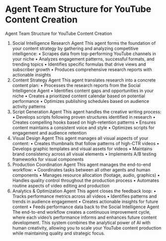 # Agent Team Structure for YouTube Content Creation

Agent Team Structure for YouTube Content Creation

1. Social Intelligence Research Agent
This agent forms the foundation of your content strategy by gathering and analyzing competitive intelligence:
•	Scrapes data from top-performing YouTube channels in your niche
•	Analyzes engagement patterns, successful formats, and trending topics
•	Identifies specific formulas that drive views and subscriber growth
•	Produces comprehensive research reports with actionable insights
2. Content Strategy Agent
This agent translates research into a concrete content plan:
•	Processes the research reports from the Social Intelligence Agent
•	Identifies content gaps and opportunities in your niche
•	Creates a prioritized content calendar based on potential performance
•	Optimizes publishing schedules based on audience activity patterns
3. Script Generation Agent
This agent handles the creative writing process:
•	Develops scripts following proven structures identified in research
•	Creates compelling hooks based on high-retention patterns
•	Ensures content maintains a consistent voice and style
•	Optimizes scripts for engagement and audience retention
4. Visual Design Agent
This agent manages all visual aspects of your content:
•	Creates thumbnails that follow patterns of high-CTR videos
•	Develops graphic templates and visual assets for videos
•	Maintains brand consistency across all visual elements
•	Implements A/B testing frameworks for visual components
5. Production Coordination Agent
This agent manages the end-to-end workflow:
•	Coordinates tasks between all other agents and human components
•	Manages resource allocation (footage, audio, graphics)
•	Handles quality control throughout the production process
•	Automates routine aspects of video editing and production
6. Analytics & Optimization Agent
This agent closes the feedback loop:
•	Tracks performance metrics across all videos
•	Identifies patterns and trends in audience engagement
•	Creates actionable insights for future content
•	Feeds performance data back to the Social Intelligence Agent
The end-to-end workflow creates a continuous improvement cycle, where each video’s performance informs and enhances future content development. This system combines the analytical power of AI with human creativity, allowing you to scale your YouTube content production while maintaining quality and strategic focus.

